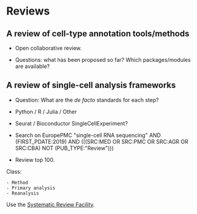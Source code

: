 
# Reviews

## A review of cell-type annotation tools/methods

- Open collaborative review.

- Questions: what has been proposed so far? Which packages/modules are available?


## A review of single-cell analysis frameworks

- Question: What are the _de facto_ standards for each step? 

- Python / R / Julia / Other

- Seurat / Bioconductor SingleCellExperiment?

- Search on EuropePMC "single-cell RNA sequencing" AND (FIRST_PDATE:2019) AND (((SRC:MED OR SRC:PMC OR SRC:AGR OR SRC:CBA) NOT (PUB_TYPE:"Review")))

- Review top 100. 

Class:

    - Method
    - Primary analysis
    - Reanalysis

Use the [Systematic Review Facility](https://app.syrf.org.uk/home).



